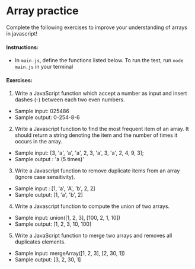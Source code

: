 # Array practice

Complete the following exercises to improve your understanding of arrays in javascript!

#### Instructions:
* In `main.js`, define the functions listed below. To run the test, run `node main.js` in your terminal


#### Exercises:

1. Write a JavaScript function which accept a number as input and insert dashes (-) between each two even numbers.
  * Sample input: 025486
  * Sample output: 0-254-8-6

2. Write a Javascript function to find the most frequent item of an array. It should return a string denoting the item and the number of times it occurs in the array.
  * Sample input: [3, 'a', 'a', 'a', 2, 3, 'a', 3, 'a', 2, 4, 9, 3];
  * Sample output : 'a (5 times)'

3. Write a Javascript function to remove duplicate items from an array (ignore case sensitivity).
  * Sample input : [1, 'a', 'A', 'b', 2, 2]
  * Sample output: [1, 'a', 'b', 2]

4. Write a Javascript function to compute the union of two arrays.

  * Sample input: union([1, 2, 3], [100, 2, 1, 10])
  * Sample output: [1, 2, 3, 10, 100]

5. Write a JavaScript function to merge two arrays and removes all duplicates elements.

  * Sample input: mergeArray([1, 2, 3], [2, 30, 1])
  * Sample output: [3, 2, 30, 1]
